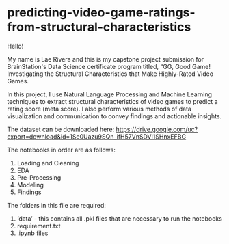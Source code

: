 # predicting-video-game-ratings-from-structural-characteristics

Hello!

My name is Lae Rivera and this is my capstone project submission for BrainStation's Data Science certificate program titled, “GG, Good Game! Investigating the Structural Characteristics that Make Highly-Rated Video Games. 


In this project, I use Natural Language Processing and Machine Learning techniques to extract structural characteristics of video games to predict a rating score (meta score). I also perform various methods of data visualization and communication to convey findings and actionable insights.

The dataset can be downloaded here: https://drive.google.com/uc?export=download&id=1Se0Uazu9SQn_ifH57VnSDVl1SHnxEFBG

The notebooks in order are as follows:
1. Loading and Cleaning
2. EDA
3. Pre-Processing
4. Modeling
5. Findings

The folders in this file are required:
1. ‘data’  - this contains all .pkl files that are necessary to run the notebooks
2. requirement.txt
4. .ipynb files
